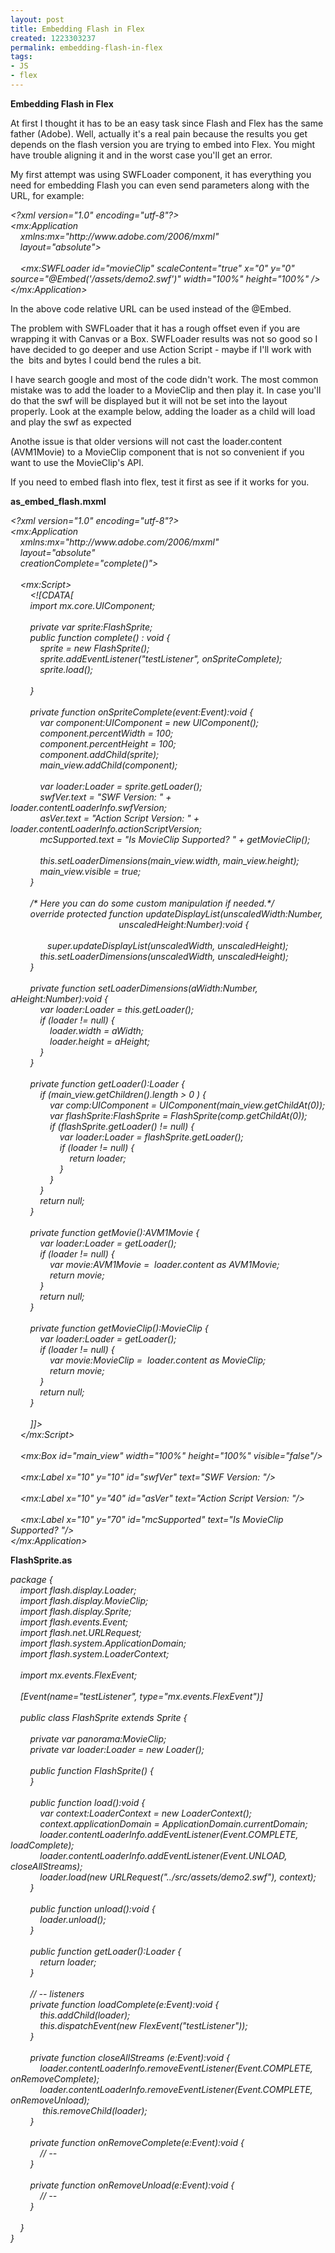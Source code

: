 ```yaml
---
layout: post
title: Embedding Flash in Flex
created: 1223303237
permalink: embedding-flash-in-flex
tags:
- JS
- flex
---
```

<p><strong>Embedding Flash in Flex</strong></p><p>At first I thought it has to be an easy task since Flash and Flex has the same father (Adobe). Well, actually it's a real pain because the results you get depends on the flash version you are trying to embed into Flex. You might have trouble aligning it and in the worst case you'll get an error.</p> <p>My first attempt was using SWFLoader component, it has everything you need for embedding Flash you can even send parameters along with the URL, for example:</p> <p><em>&lt;?xml version=&quot;1.0&quot; encoding=&quot;utf-8&quot;?&gt;<br /> &lt;mx:Application<br /> &nbsp;&nbsp;&nbsp; xmlns:mx=&quot;http://www.adobe.com/2006/mxml&quot;<br /> &nbsp;&nbsp;&nbsp; layout=&quot;absolute&quot;&gt;<br /> <br /> &nbsp;&nbsp;&nbsp; &lt;mx:SWFLoader id=&quot;movieClip&quot; scaleContent=&quot;true&quot; x=&quot;0&quot; y=&quot;0&quot; source=&quot;@Embed('/assets/demo2.swf')&quot; width=&quot;100%&quot; height=&quot;100%&quot; /&gt;<br /> &lt;/mx:Application&gt;</em></p><p>In the above code relative URL can be used instead of the @Embed.</p><p>The problem with SWFLoader that it has a rough offset even if you are wrapping it with Canvas or a Box. SWFLoader results was not so good so I have decided to go deeper and use Action Script - maybe if I'll work with the&nbsp; bits and bytes I could bend the rules a bit.</p><p>I have search google and most of the code didn't work. The most common mistake was to add the loader to a MovieClip and then play it. In case you'll do that the swf will be displayed but it will not be set into the layout properly. Look at the example below, adding the loader as a child will load and play the swf as expected</p><p>Anothe issue is that older versions will not cast the loader.content (AVM1Movie) to a MovieClip component that is not so convenient if you want to use the MovieClip's API.</p><p>If you need to embed flash into flex, test it first as see if it works for you.</p><p><strong>as_embed_flash.mxml</strong></p><p><em>&lt;?xml version=&quot;1.0&quot; encoding=&quot;utf-8&quot;?&gt;<br />&lt;mx:Application<br />&nbsp;&nbsp;&nbsp; xmlns:mx=&quot;http://www.adobe.com/2006/mxml&quot;<br />&nbsp;&nbsp;&nbsp; layout=&quot;absolute&quot;<br />&nbsp;&nbsp;&nbsp; creationComplete=&quot;complete()&quot;&gt;<br /><br />&nbsp;&nbsp;&nbsp; &lt;mx:Script&gt;<br />&nbsp;&nbsp;&nbsp;&nbsp;&nbsp;&nbsp;&nbsp; &lt;![CDATA[<br />&nbsp;&nbsp;&nbsp;&nbsp;&nbsp;&nbsp;&nbsp; import mx.core.UIComponent;<br /><br />&nbsp;&nbsp;&nbsp; &nbsp;&nbsp;&nbsp; private var sprite:FlashSprite;<br />&nbsp;&nbsp;&nbsp;&nbsp;&nbsp;&nbsp;&nbsp; public function complete() : void {<br />&nbsp;&nbsp;&nbsp;&nbsp;&nbsp;&nbsp;&nbsp;&nbsp;&nbsp;&nbsp;&nbsp; sprite = new FlashSprite();<br />&nbsp;&nbsp;&nbsp;&nbsp;&nbsp;&nbsp;&nbsp;&nbsp;&nbsp;&nbsp;&nbsp; sprite.addEventListener(&quot;testListener&quot;, onSpriteComplete);<br />&nbsp;&nbsp;&nbsp;&nbsp;&nbsp;&nbsp;&nbsp;&nbsp;&nbsp;&nbsp;&nbsp; sprite.load();<br /><br />&nbsp;&nbsp;&nbsp;&nbsp;&nbsp;&nbsp;&nbsp; }<br /><br />&nbsp;&nbsp;&nbsp; &nbsp;&nbsp;&nbsp; private function onSpriteComplete(event:Event):void {<br />&nbsp;&nbsp;&nbsp;&nbsp;&nbsp;&nbsp;&nbsp;&nbsp;&nbsp;&nbsp;&nbsp; var component:UIComponent = new UIComponent();<br />&nbsp;&nbsp;&nbsp;&nbsp;&nbsp;&nbsp;&nbsp;&nbsp;&nbsp;&nbsp;&nbsp; component.percentWidth = 100;<br />&nbsp;&nbsp;&nbsp;&nbsp;&nbsp;&nbsp;&nbsp;&nbsp;&nbsp;&nbsp;&nbsp; component.percentHeight = 100;<br />&nbsp;&nbsp;&nbsp;&nbsp;&nbsp;&nbsp;&nbsp;&nbsp;&nbsp;&nbsp;&nbsp; component.addChild(sprite);<br />&nbsp;&nbsp;&nbsp;&nbsp;&nbsp;&nbsp;&nbsp;&nbsp;&nbsp;&nbsp;&nbsp; main_view.addChild(component);<br /><br />&nbsp;&nbsp;&nbsp;&nbsp;&nbsp;&nbsp;&nbsp;&nbsp;&nbsp;&nbsp;&nbsp; var loader:Loader = sprite.getLoader();<br />&nbsp;&nbsp;&nbsp; &nbsp;&nbsp;&nbsp; &nbsp;&nbsp;&nbsp; swfVer.text = &quot;SWF Version: &quot; + loader.contentLoaderInfo.swfVersion;<br />&nbsp;&nbsp;&nbsp; &nbsp;&nbsp;&nbsp; &nbsp;&nbsp;&nbsp; asVer.text = &quot;Action Script Version: &quot; + loader.contentLoaderInfo.actionScriptVersion;<br />&nbsp;&nbsp;&nbsp; &nbsp;&nbsp;&nbsp; &nbsp;&nbsp;&nbsp; mcSupported.text = &quot;Is MovieClip Supported? &quot; + getMovieClip();<br /><br />&nbsp;&nbsp;&nbsp;&nbsp;&nbsp;&nbsp;&nbsp;&nbsp;&nbsp;&nbsp;&nbsp; this.setLoaderDimensions(main_view.width, main_view.height);<br />&nbsp;&nbsp;&nbsp;&nbsp;&nbsp;&nbsp;&nbsp;&nbsp;&nbsp;&nbsp;&nbsp; main_view.visible = true;<br />&nbsp;&nbsp;&nbsp; &nbsp;&nbsp;&nbsp; }<br /><br />&nbsp;&nbsp;&nbsp; &nbsp;&nbsp;&nbsp; /* Here you can do some custom manipulation if needed.*/<br />&nbsp;&nbsp;&nbsp; &nbsp;&nbsp;&nbsp; override protected function updateDisplayList(unscaledWidth:Number,<br />&nbsp;&nbsp;&nbsp; &nbsp;&nbsp;&nbsp;&nbsp;&nbsp;&nbsp;&nbsp;&nbsp;&nbsp;&nbsp;&nbsp;&nbsp;&nbsp;&nbsp;&nbsp;&nbsp;&nbsp;&nbsp;&nbsp;&nbsp;&nbsp;&nbsp;&nbsp;&nbsp;&nbsp;&nbsp;&nbsp;&nbsp;&nbsp;&nbsp;&nbsp;&nbsp;&nbsp;&nbsp;&nbsp;&nbsp;&nbsp;&nbsp;&nbsp; unscaledHeight:Number):void {<br /><br />&nbsp;&nbsp;&nbsp; &nbsp;&nbsp; &nbsp;&nbsp;&nbsp; &nbsp;&nbsp;&nbsp; super.updateDisplayList(unscaledWidth, unscaledHeight);<br />&nbsp;&nbsp;&nbsp; &nbsp;&nbsp;&nbsp; &nbsp;&nbsp;&nbsp; this.setLoaderDimensions(unscaledWidth, unscaledHeight);<br />&nbsp;&nbsp;&nbsp; &nbsp;&nbsp;&nbsp; }<br /><br />&nbsp;&nbsp;&nbsp; &nbsp;&nbsp;&nbsp; private function setLoaderDimensions(aWidth:Number, aHeight:Number):void {<br />&nbsp;&nbsp;&nbsp; &nbsp;&nbsp;&nbsp; &nbsp;&nbsp;&nbsp; var loader:Loader = this.getLoader();<br />&nbsp;&nbsp;&nbsp; &nbsp;&nbsp;&nbsp; &nbsp;&nbsp;&nbsp; if (loader != null) {<br />&nbsp;&nbsp;&nbsp; &nbsp;&nbsp;&nbsp; &nbsp;&nbsp;&nbsp; &nbsp;&nbsp;&nbsp; loader.width = aWidth;<br />&nbsp;&nbsp;&nbsp; &nbsp;&nbsp;&nbsp; &nbsp;&nbsp;&nbsp; &nbsp;&nbsp;&nbsp; loader.height = aHeight;<br />&nbsp;&nbsp;&nbsp; &nbsp;&nbsp;&nbsp; &nbsp;&nbsp;&nbsp; }<br />&nbsp;&nbsp;&nbsp; &nbsp;&nbsp;&nbsp; }<br /><br />&nbsp;&nbsp;&nbsp; &nbsp;&nbsp;&nbsp; private function getLoader():Loader {<br />&nbsp;&nbsp;&nbsp; &nbsp;&nbsp;&nbsp; &nbsp;&nbsp;&nbsp; if (main_view.getChildren().length &gt; 0 ) {<br />&nbsp;&nbsp;&nbsp; &nbsp;&nbsp;&nbsp; &nbsp;&nbsp;&nbsp; &nbsp;&nbsp;&nbsp; var comp:UIComponent = UIComponent(main_view.getChildAt(0));<br />&nbsp;&nbsp;&nbsp; &nbsp;&nbsp;&nbsp; &nbsp;&nbsp;&nbsp; &nbsp;&nbsp;&nbsp; var flashSprite:FlashSprite = FlashSprite(comp.getChildAt(0));<br />&nbsp;&nbsp;&nbsp; &nbsp;&nbsp;&nbsp; &nbsp;&nbsp;&nbsp; &nbsp;&nbsp;&nbsp; if (flashSprite.getLoader() != null) {<br />&nbsp;&nbsp;&nbsp; &nbsp;&nbsp;&nbsp; &nbsp;&nbsp;&nbsp; &nbsp;&nbsp;&nbsp; &nbsp;&nbsp;&nbsp; var loader:Loader = flashSprite.getLoader();<br />&nbsp;&nbsp;&nbsp; &nbsp;&nbsp;&nbsp; &nbsp;&nbsp;&nbsp; &nbsp;&nbsp;&nbsp; &nbsp;&nbsp;&nbsp; if (loader != null) {<br />&nbsp;&nbsp;&nbsp; &nbsp;&nbsp;&nbsp; &nbsp;&nbsp;&nbsp; &nbsp;&nbsp;&nbsp; &nbsp;&nbsp;&nbsp; &nbsp;&nbsp;&nbsp; return loader;<br />&nbsp;&nbsp;&nbsp; &nbsp;&nbsp;&nbsp; &nbsp;&nbsp;&nbsp; &nbsp;&nbsp;&nbsp; &nbsp;&nbsp;&nbsp; }<br />&nbsp;&nbsp;&nbsp; &nbsp;&nbsp;&nbsp; &nbsp;&nbsp;&nbsp; &nbsp;&nbsp;&nbsp; }<br />&nbsp;&nbsp;&nbsp; &nbsp;&nbsp;&nbsp; &nbsp;&nbsp;&nbsp; }<br />&nbsp;&nbsp;&nbsp; &nbsp;&nbsp;&nbsp; &nbsp;&nbsp;&nbsp; return null;<br />&nbsp;&nbsp;&nbsp; &nbsp;&nbsp;&nbsp; }<br /><br />&nbsp;&nbsp;&nbsp; &nbsp;&nbsp;&nbsp; private function getMovie():AVM1Movie {<br />&nbsp;&nbsp;&nbsp; &nbsp;&nbsp;&nbsp; &nbsp;&nbsp;&nbsp; var loader:Loader = getLoader();<br />&nbsp;&nbsp;&nbsp; &nbsp;&nbsp;&nbsp; &nbsp;&nbsp;&nbsp; if (loader != null) {<br />&nbsp;&nbsp;&nbsp; &nbsp;&nbsp;&nbsp; &nbsp;&nbsp;&nbsp; &nbsp;&nbsp;&nbsp; var movie:AVM1Movie =&nbsp; loader.content as AVM1Movie;<br />&nbsp;&nbsp;&nbsp; &nbsp;&nbsp;&nbsp; &nbsp;&nbsp;&nbsp; &nbsp;&nbsp;&nbsp; return movie;<br />&nbsp;&nbsp;&nbsp; &nbsp;&nbsp;&nbsp; &nbsp;&nbsp;&nbsp; }<br />&nbsp;&nbsp;&nbsp; &nbsp;&nbsp;&nbsp; &nbsp;&nbsp;&nbsp; return null;<br />&nbsp;&nbsp;&nbsp; &nbsp;&nbsp;&nbsp; }<br /><br />&nbsp;&nbsp;&nbsp; &nbsp;&nbsp;&nbsp; private function getMovieClip():MovieClip {<br />&nbsp;&nbsp;&nbsp; &nbsp;&nbsp;&nbsp; &nbsp;&nbsp;&nbsp; var loader:Loader = getLoader();<br />&nbsp;&nbsp;&nbsp; &nbsp;&nbsp;&nbsp; &nbsp;&nbsp;&nbsp; if (loader != null) {<br />&nbsp;&nbsp;&nbsp; &nbsp;&nbsp;&nbsp; &nbsp;&nbsp;&nbsp; &nbsp;&nbsp;&nbsp; var movie:MovieClip =&nbsp; loader.content as MovieClip;<br />&nbsp;&nbsp;&nbsp; &nbsp;&nbsp;&nbsp; &nbsp;&nbsp;&nbsp; &nbsp;&nbsp;&nbsp; return movie;<br />&nbsp;&nbsp;&nbsp; &nbsp;&nbsp;&nbsp; &nbsp;&nbsp;&nbsp; }<br />&nbsp;&nbsp;&nbsp; &nbsp;&nbsp;&nbsp; &nbsp;&nbsp;&nbsp; return null;<br />&nbsp;&nbsp;&nbsp; &nbsp;&nbsp;&nbsp; }<br /><br />&nbsp;&nbsp;&nbsp;&nbsp;&nbsp;&nbsp;&nbsp; ]]&gt;<br />&nbsp;&nbsp;&nbsp; &lt;/mx:Script&gt;<br /><br />&nbsp;&nbsp;&nbsp; &lt;mx:Box id=&quot;main_view&quot; width=&quot;100%&quot; height=&quot;100%&quot; visible=&quot;false&quot;/&gt;<br /><br />&nbsp;&nbsp;&nbsp; &lt;mx:Label x=&quot;10&quot; y=&quot;10&quot; id=&quot;swfVer&quot; text=&quot;SWF Version: &quot;/&gt;<br /><br />&nbsp;&nbsp;&nbsp; &lt;mx:Label x=&quot;10&quot; y=&quot;40&quot; id=&quot;asVer&quot; text=&quot;Action Script Version: &quot;/&gt;<br /><br />&nbsp;&nbsp;&nbsp; &lt;mx:Label x=&quot;10&quot; y=&quot;70&quot; id=&quot;mcSupported&quot; text=&quot;Is MovieClip Supported? &quot;/&gt;<br />&lt;/mx:Application&gt;</em></p><p><strong>FlashSprite.as</strong></p><p><em>package {<br />&nbsp;&nbsp;&nbsp; import flash.display.Loader;<br />&nbsp;&nbsp;&nbsp; import flash.display.MovieClip;<br />&nbsp;&nbsp;&nbsp; import flash.display.Sprite;<br />&nbsp;&nbsp;&nbsp; import flash.events.Event;<br />&nbsp;&nbsp;&nbsp; import flash.net.URLRequest;<br />&nbsp;&nbsp;&nbsp; import flash.system.ApplicationDomain;<br />&nbsp;&nbsp;&nbsp; import flash.system.LoaderContext;<br /><br />&nbsp;&nbsp;&nbsp; import mx.events.FlexEvent;<br /><br />&nbsp;&nbsp;&nbsp; [Event(name=&quot;testListener&quot;, type=&quot;mx.events.FlexEvent&quot;)]<br /><br />&nbsp;&nbsp;&nbsp; public class FlashSprite extends Sprite {<br /><br />&nbsp;&nbsp;&nbsp; &nbsp;&nbsp;&nbsp; private var panorama:MovieClip;<br />&nbsp;&nbsp;&nbsp;&nbsp;&nbsp;&nbsp;&nbsp; private var loader:Loader = new Loader();<br /><br />&nbsp;&nbsp;&nbsp;&nbsp;&nbsp;&nbsp;&nbsp; public function FlashSprite() {<br />&nbsp;&nbsp;&nbsp;&nbsp;&nbsp;&nbsp;&nbsp; }<br /><br />&nbsp;&nbsp;&nbsp; &nbsp;&nbsp;&nbsp; public function load():void {<br />&nbsp;&nbsp;&nbsp; &nbsp;&nbsp;&nbsp; &nbsp;&nbsp;&nbsp; var context:LoaderContext = new LoaderContext();<br />&nbsp;&nbsp;&nbsp; &nbsp;&nbsp;&nbsp; &nbsp;&nbsp;&nbsp; context.applicationDomain = ApplicationDomain.currentDomain;<br />&nbsp;&nbsp;&nbsp; &nbsp;&nbsp;&nbsp; &nbsp;&nbsp;&nbsp; loader.contentLoaderInfo.addEventListener(Event.COMPLETE, loadComplete);<br />&nbsp;&nbsp;&nbsp; &nbsp;&nbsp;&nbsp; &nbsp;&nbsp;&nbsp; loader.contentLoaderInfo.addEventListener(Event.UNLOAD, closeAllStreams);<br />&nbsp;&nbsp;&nbsp;&nbsp;&nbsp;&nbsp;&nbsp;&nbsp;&nbsp;&nbsp;&nbsp; loader.load(new URLRequest(&quot;../src/assets/demo2.swf&quot;), context);<br />&nbsp;&nbsp;&nbsp; &nbsp;&nbsp;&nbsp; }<br /><br />&nbsp;&nbsp;&nbsp; &nbsp;&nbsp;&nbsp; public function unload():void {<br />&nbsp;&nbsp;&nbsp;&nbsp;&nbsp;&nbsp;&nbsp; &nbsp;&nbsp;&nbsp; loader.unload();<br />&nbsp;&nbsp;&nbsp; &nbsp;&nbsp;&nbsp; }<br /><br />&nbsp;&nbsp;&nbsp; &nbsp;&nbsp;&nbsp; public function getLoader():Loader {<br />&nbsp;&nbsp;&nbsp; &nbsp;&nbsp;&nbsp; &nbsp;&nbsp;&nbsp; return loader;<br />&nbsp;&nbsp;&nbsp; &nbsp;&nbsp;&nbsp; }<br /><br />&nbsp;&nbsp;&nbsp; &nbsp;&nbsp;&nbsp; // -- listeners<br />&nbsp;&nbsp;&nbsp;&nbsp;&nbsp;&nbsp;&nbsp; private function loadComplete(e:Event):void {<br />&nbsp;&nbsp;&nbsp;&nbsp;&nbsp;&nbsp;&nbsp; &nbsp;&nbsp;&nbsp; this.addChild(loader);<br />&nbsp;&nbsp;&nbsp;&nbsp;&nbsp;&nbsp;&nbsp;&nbsp;&nbsp;&nbsp;&nbsp; this.dispatchEvent(new FlexEvent(&quot;testListener&quot;));<br />&nbsp;&nbsp;&nbsp;&nbsp;&nbsp;&nbsp;&nbsp; }<br /><br />&nbsp;&nbsp;&nbsp;&nbsp;&nbsp;&nbsp;&nbsp; private function closeAllStreams (e:Event):void {<br />&nbsp;&nbsp;&nbsp;&nbsp;&nbsp;&nbsp;&nbsp; &nbsp;&nbsp;&nbsp; loader.contentLoaderInfo.removeEventListener(Event.COMPLETE, onRemoveComplete);<br />&nbsp;&nbsp;&nbsp;&nbsp;&nbsp;&nbsp;&nbsp; &nbsp;&nbsp;&nbsp; loader.contentLoaderInfo.removeEventListener(Event.COMPLETE, onRemoveUnload);<br />&nbsp;&nbsp;&nbsp;&nbsp; &nbsp;&nbsp;&nbsp; &nbsp;&nbsp;&nbsp; this.removeChild(loader);<br />&nbsp;&nbsp;&nbsp;&nbsp;&nbsp;&nbsp;&nbsp; }<br /><br />&nbsp;&nbsp;&nbsp;&nbsp;&nbsp;&nbsp;&nbsp; private function onRemoveComplete(e:Event):void {<br />&nbsp;&nbsp;&nbsp;&nbsp;&nbsp;&nbsp;&nbsp; &nbsp;&nbsp;&nbsp; // --<br />&nbsp;&nbsp;&nbsp;&nbsp;&nbsp;&nbsp;&nbsp; }<br /><br />&nbsp;&nbsp;&nbsp;&nbsp;&nbsp;&nbsp;&nbsp; private function onRemoveUnload(e:Event):void {<br />&nbsp;&nbsp;&nbsp;&nbsp;&nbsp;&nbsp;&nbsp; &nbsp;&nbsp;&nbsp; // --<br />&nbsp;&nbsp;&nbsp;&nbsp;&nbsp;&nbsp;&nbsp; }<br /><br />&nbsp;&nbsp;&nbsp; }<br />}</em></p>

